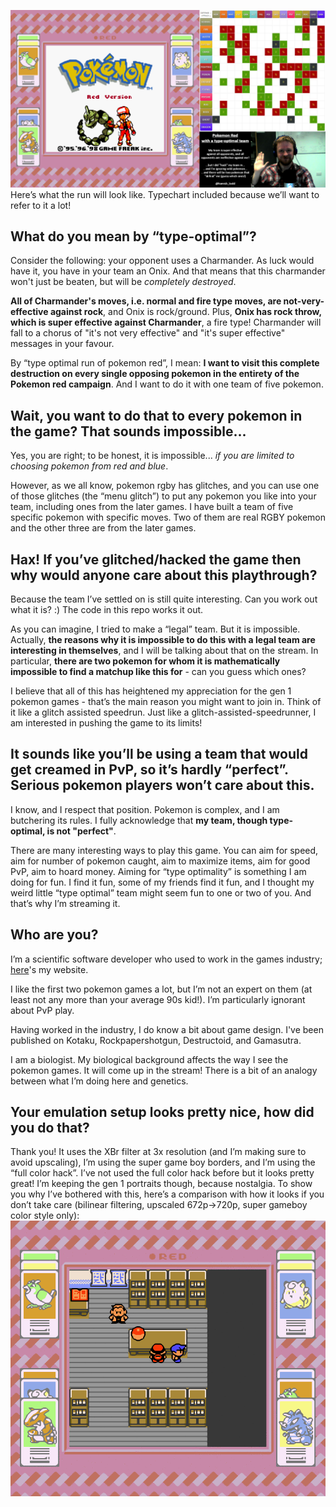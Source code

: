 ![This is what it looks like!](https://github.com/hamishtodd1/typeOptimalPokemonRun/blob/master/whatItLooksLIke.png?raw=true)
Here’s what the run will look like. Typechart included because we’ll want to refer to it a lot!

## What do you mean by “type-optimal”?
Consider the following: your opponent uses a Charmander. As luck would have it, you have in your team an Onix. And that means that this charmander won't just be beaten, but will be *completely destroyed*.

**All of Charmander's moves, i.e. normal and fire type moves, are not-very-effective against rock**, and Onix is rock/ground. Plus, **Onix has rock throw, which is super effective against Charmander**, a fire type! Charmander will fall to a chorus of "it's not very effective" and "it's super effective" messages in your favour.

By “type optimal run of pokemon red”, I mean: **I want to visit this complete destruction on every single opposing pokemon in the entirety of the Pokemon red campaign**. And I want to do it with one team of five pokemon.

## Wait, you want to do that to every pokemon in the game? That sounds impossible...
Yes, you are right; to be honest, it is impossible... *if you are limited to choosing pokemon from red and blue*.

However, as we all know, pokemon rgby has glitches, and you can use one of those glitches (the “menu glitch”) to put any pokemon you like into your team, including ones from the later games. I have built a team of five specific pokemon with specific moves. Two of them are real RGBY pokemon and the other three are from the later games.

## Hax! If you’ve glitched/hacked the game then why would anyone care about this playthrough?
Because the team I’ve settled on is still quite interesting. Can you work out what it is? :) The code in this repo works it out.

As you can imagine, I tried to make a “legal” team. But it is impossible. Actually, **the reasons why it is impossible to do this with a legal team are interesting in themselves**, and I will be talking about that on the stream. In particular, **there are two pokemon for whom it is mathematically impossible to find a matchup like this for** - can you guess which ones?

I believe that all of this has heightened my appreciation for the gen 1 pokemon games - that’s the main reason you might want to join in. Think of it like a glitch assisted speedrun. Just like a glitch-assisted-speedrunner, I am interested in pushing the game to its limits!

## It sounds like you’ll be using a team that would get creamed in PvP, so it’s hardly “perfect”. Serious pokemon players won’t care about this.
I know, and I respect that position. Pokemon is complex, and I am butchering its rules. I fully acknowledge that **my team, though type-optimal, is not "perfect"**.

There are many interesting ways to play this game. You can aim for speed, aim for number of pokemon caught, aim to maximize items, aim for good PvP, aim to hoard money. Aiming for “type optimality” is something I am doing for fun. I find it fun, some of my friends find it fun, and I thought my weird little “type optimal” team might seem fun to one or two of you. And that’s why I’m streaming it.

## Who are you?
I’m a scientific software developer who used to work in the games industry; [here](https://hamishtodd1.github.io)'s my website.

I like the first two pokemon games a lot, but I’m not an expert on them (at least not any more than your average 90s kid!). I’m particularly ignorant about PvP play.

Having worked in the industry, I do know a bit about game design. I've been published on Kotaku, Rockpapershotgun, Destructoid, and Gamasutra.

I am a biologist. My biological background affects the way I see the pokemon games. It will come up in the stream! There is a bit of an analogy between what I’m doing here and genetics.

## Your emulation setup looks pretty nice, how did you do that?
Thank you! It uses the XBr filter at 3x resolution (and I’m making sure to avoid upscaling), I’m using the super game boy borders, and I’m using the “full color hack”. I’ve not used the full color hack before but it looks pretty great! I’m keeping the gen 1 portraits though, because nostalgia. To show you why I’ve bothered with this, here’s a comparison with how it looks if you don’t take care (bilinear filtering, upscaled 672p->720p, super gameboy color style only):
![MY EYES!](https://github.com/hamishtodd1/typeOptimalPokemonRun/blob/master/Comparison.gif?raw=true)